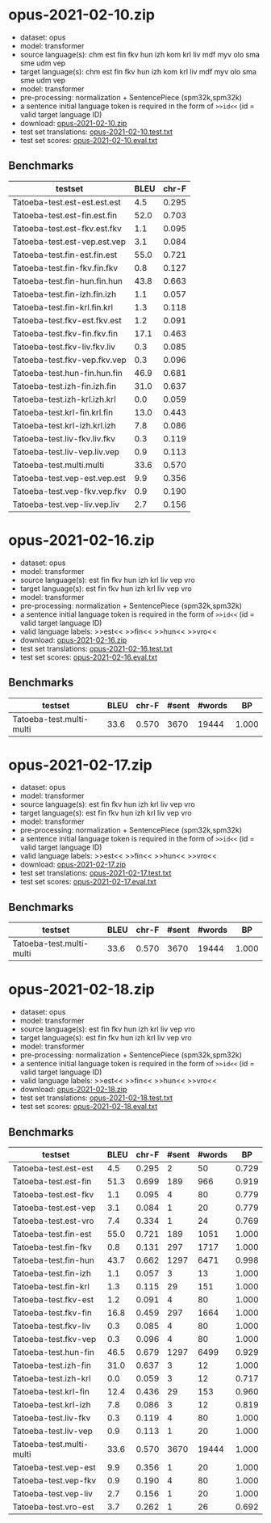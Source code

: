 # opus-2021-02-10.zip

* dataset: opus
* model: transformer
* source language(s): chm est fin fkv hun izh kom krl liv mdf myv olo sma sme udm vep
* target language(s): chm est fin fkv hun izh kom krl liv mdf myv olo sma sme udm vep
* model: transformer
* pre-processing: normalization + SentencePiece (spm32k,spm32k)
* a sentence initial language token is required in the form of `>>id<<` (id = valid target language ID)
* download: [opus-2021-02-10.zip](https://object.pouta.csc.fi/Tatoeba-MT-models/urj-fiu/opus-2021-02-10.zip)
* test set translations: [opus-2021-02-10.test.txt](https://object.pouta.csc.fi/Tatoeba-MT-models/urj-fiu/opus-2021-02-10.test.txt)
* test set scores: [opus-2021-02-10.eval.txt](https://object.pouta.csc.fi/Tatoeba-MT-models/urj-fiu/opus-2021-02-10.eval.txt)

## Benchmarks

| testset               | BLEU  | chr-F |
|-----------------------|-------|-------|
| Tatoeba-test.est-est.est.est 	| 4.5 	| 0.295 |
| Tatoeba-test.est-fin.est.fin 	| 52.0 	| 0.703 |
| Tatoeba-test.est-fkv.est.fkv 	| 1.1 	| 0.095 |
| Tatoeba-test.est-vep.est.vep 	| 3.1 	| 0.084 |
| Tatoeba-test.fin-est.fin.est 	| 55.0 	| 0.721 |
| Tatoeba-test.fin-fkv.fin.fkv 	| 0.8 	| 0.127 |
| Tatoeba-test.fin-hun.fin.hun 	| 43.8 	| 0.663 |
| Tatoeba-test.fin-izh.fin.izh 	| 1.1 	| 0.057 |
| Tatoeba-test.fin-krl.fin.krl 	| 1.3 	| 0.118 |
| Tatoeba-test.fkv-est.fkv.est 	| 1.2 	| 0.091 |
| Tatoeba-test.fkv-fin.fkv.fin 	| 17.1 	| 0.463 |
| Tatoeba-test.fkv-liv.fkv.liv 	| 0.3 	| 0.085 |
| Tatoeba-test.fkv-vep.fkv.vep 	| 0.3 	| 0.096 |
| Tatoeba-test.hun-fin.hun.fin 	| 46.9 	| 0.681 |
| Tatoeba-test.izh-fin.izh.fin 	| 31.0 	| 0.637 |
| Tatoeba-test.izh-krl.izh.krl 	| 0.0 	| 0.059 |
| Tatoeba-test.krl-fin.krl.fin 	| 13.0 	| 0.443 |
| Tatoeba-test.krl-izh.krl.izh 	| 7.8 	| 0.086 |
| Tatoeba-test.liv-fkv.liv.fkv 	| 0.3 	| 0.119 |
| Tatoeba-test.liv-vep.liv.vep 	| 0.9 	| 0.113 |
| Tatoeba-test.multi.multi 	| 33.6 	| 0.570 |
| Tatoeba-test.vep-est.vep.est 	| 9.9 	| 0.356 |
| Tatoeba-test.vep-fkv.vep.fkv 	| 0.9 	| 0.190 |
| Tatoeba-test.vep-liv.vep.liv 	| 2.7 	| 0.156 |






# opus-2021-02-16.zip

* dataset: opus
* model: transformer
* source language(s): est fin fkv hun izh krl liv vep vro
* target language(s): est fin fkv hun izh krl liv vep vro
* model: transformer
* pre-processing: normalization + SentencePiece (spm32k,spm32k)
* a sentence initial language token is required in the form of `>>id<<` (id = valid target language ID)
* valid language labels: >>est<< >>fin<< >>hun<< >>vro<<
* download: [opus-2021-02-16.zip](https://object.pouta.csc.fi/Tatoeba-MT-models/urj-fiu/opus-2021-02-16.zip)
* test set translations: [opus-2021-02-16.test.txt](https://object.pouta.csc.fi/Tatoeba-MT-models/urj-fiu/opus-2021-02-16.test.txt)
* test set scores: [opus-2021-02-16.eval.txt](https://object.pouta.csc.fi/Tatoeba-MT-models/urj-fiu/opus-2021-02-16.eval.txt)

## Benchmarks

| testset | BLEU  | chr-F | #sent | #words | BP |
|---------|-------|-------|-------|--------|----|
| Tatoeba-test.multi-multi 	| 33.6 	| 0.570 	| 3670 	| 19444 	| 1.000 |






# opus-2021-02-17.zip

* dataset: opus
* model: transformer
* source language(s): est fin fkv hun izh krl liv vep vro
* target language(s): est fin fkv hun izh krl liv vep vro
* model: transformer
* pre-processing: normalization + SentencePiece (spm32k,spm32k)
* a sentence initial language token is required in the form of `>>id<<` (id = valid target language ID)
* valid language labels: >>est<< >>fin<< >>hun<< >>vro<<
* download: [opus-2021-02-17.zip](https://object.pouta.csc.fi/Tatoeba-MT-models/urj-fiu/opus-2021-02-17.zip)
* test set translations: [opus-2021-02-17.test.txt](https://object.pouta.csc.fi/Tatoeba-MT-models/urj-fiu/opus-2021-02-17.test.txt)
* test set scores: [opus-2021-02-17.eval.txt](https://object.pouta.csc.fi/Tatoeba-MT-models/urj-fiu/opus-2021-02-17.eval.txt)

## Benchmarks

| testset | BLEU  | chr-F | #sent | #words | BP |
|---------|-------|-------|-------|--------|----|
| Tatoeba-test.multi-multi 	| 33.6 	| 0.570 	| 3670 	| 19444 	| 1.000 |






# opus-2021-02-18.zip

* dataset: opus
* model: transformer
* source language(s): est fin fkv hun izh krl liv vep vro
* target language(s): est fin fkv hun izh krl liv vep vro
* model: transformer
* pre-processing: normalization + SentencePiece (spm32k,spm32k)
* a sentence initial language token is required in the form of `>>id<<` (id = valid target language ID)
* valid language labels: >>est<< >>fin<< >>hun<< >>vro<<
* download: [opus-2021-02-18.zip](https://object.pouta.csc.fi/Tatoeba-MT-models/urj-fiu/opus-2021-02-18.zip)
* test set translations: [opus-2021-02-18.test.txt](https://object.pouta.csc.fi/Tatoeba-MT-models/urj-fiu/opus-2021-02-18.test.txt)
* test set scores: [opus-2021-02-18.eval.txt](https://object.pouta.csc.fi/Tatoeba-MT-models/urj-fiu/opus-2021-02-18.eval.txt)

## Benchmarks

| testset | BLEU  | chr-F | #sent | #words | BP |
|---------|-------|-------|-------|--------|----|
| Tatoeba-test.est-est 	| 4.5 	| 0.295 	| 2 	| 50 	| 0.729 |
| Tatoeba-test.est-fin 	| 51.3 	| 0.699 	| 189 	| 966 	| 0.919 |
| Tatoeba-test.est-fkv 	| 1.1 	| 0.095 	| 4 	| 80 	| 0.779 |
| Tatoeba-test.est-vep 	| 3.1 	| 0.084 	| 1 	| 20 	| 0.779 |
| Tatoeba-test.est-vro 	| 7.4 	| 0.334 	| 1 	| 24 	| 0.769 |
| Tatoeba-test.fin-est 	| 55.0 	| 0.721 	| 189 	| 1051 	| 1.000 |
| Tatoeba-test.fin-fkv 	| 0.8 	| 0.131 	| 297 	| 1717 	| 1.000 |
| Tatoeba-test.fin-hun 	| 43.7 	| 0.662 	| 1297 	| 6471 	| 0.998 |
| Tatoeba-test.fin-izh 	| 1.1 	| 0.057 	| 3 	| 13 	| 1.000 |
| Tatoeba-test.fin-krl 	| 1.3 	| 0.115 	| 29 	| 151 	| 1.000 |
| Tatoeba-test.fkv-est 	| 1.2 	| 0.091 	| 4 	| 80 	| 1.000 |
| Tatoeba-test.fkv-fin 	| 16.8 	| 0.459 	| 297 	| 1664 	| 1.000 |
| Tatoeba-test.fkv-liv 	| 0.3 	| 0.085 	| 4 	| 80 	| 1.000 |
| Tatoeba-test.fkv-vep 	| 0.3 	| 0.096 	| 4 	| 80 	| 1.000 |
| Tatoeba-test.hun-fin 	| 46.5 	| 0.679 	| 1297 	| 6499 	| 0.929 |
| Tatoeba-test.izh-fin 	| 31.0 	| 0.637 	| 3 	| 12 	| 1.000 |
| Tatoeba-test.izh-krl 	| 0.0 	| 0.059 	| 3 	| 12 	| 0.717 |
| Tatoeba-test.krl-fin 	| 12.4 	| 0.436 	| 29 	| 153 	| 0.960 |
| Tatoeba-test.krl-izh 	| 7.8 	| 0.086 	| 3 	| 12 	| 0.819 |
| Tatoeba-test.liv-fkv 	| 0.3 	| 0.119 	| 4 	| 80 	| 1.000 |
| Tatoeba-test.liv-vep 	| 0.9 	| 0.113 	| 1 	| 20 	| 1.000 |
| Tatoeba-test.multi-multi 	| 33.6 	| 0.570 	| 3670 	| 19444 	| 1.000 |
| Tatoeba-test.vep-est 	| 9.9 	| 0.356 	| 1 	| 20 	| 1.000 |
| Tatoeba-test.vep-fkv 	| 0.9 	| 0.190 	| 4 	| 80 	| 1.000 |
| Tatoeba-test.vep-liv 	| 2.7 	| 0.156 	| 1 	| 20 	| 1.000 |
| Tatoeba-test.vro-est 	| 3.7 	| 0.262 	| 1 	| 26 	| 0.692 |

